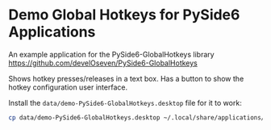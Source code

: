 # Demo Global Hotkeys for PySide6 Applications

An example application for the PySide6-GlobalHotkeys library https://github.com/develOseven/PySide6-GlobalHotkeys

Shows hotkey presses/releases in a text box.
Has a button to show the hotkey configuration user interface.

Install the `data/demo-PySide6-GlobalHotkeys.desktop` file for it to work:

```sh
cp data/demo-PySide6-GlobalHotkeys.desktop ~/.local/share/applications/
```
